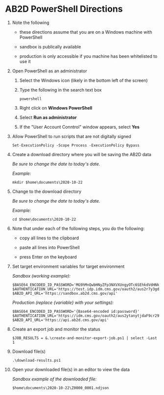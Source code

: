 # AB2D PowerShell Directions

1. Note the following

   - these directions assume that you are on a Windows machine with PowerShell

   - sandbox is publically available

   - production is only accessible if you machine has been whitelisted to use it

1. Open PowerShell as an administrator

   1. Select the Windows icon (likely in the bottom left of the screen)

   1. Type the following in the search text box

      ```
      powershell
      ```

   1. Right click on **Windows PowerShell**

   1. Select **Run as administrator**

   1. If the "User Account Conntrol" window appears, select **Yes**

1. Allow PowerShell to run scripts that are not digitally signed

   ```ShellSession
   Set-ExecutionPolicy -Scope Process -ExecutionPolicy Bypass
   ```
   
1. Create a download directory where you will be saving the AB2D data

   *Be sure to change the date to today's date.*
   
   *Example:*

   ```ShellSession
   mkdir $home\documents\2020-10-22
   ```

1. Change to the download directory

   *Be sure to change the date to today's date.*
   
   *Example:*

   ```ShellSession
   cd $home\documents\2020-10-22
   ```

1. Note that under each of the following steps, you do the following:

   - copy all lines to the clipboard

   - paste all lines into PowerShell

   - press Enter on the keyboard

1. Set target environment variables for target environment

   *Sandbox (working example):*

   ```ShellSession
   $BASE64_ENCODED_ID_PASSWORD='MG9hMnQwbHNyZFp3NXVXUngyOTc6SEhkdVdHNkxvZ0l2RElRdVdncDNabG85T1lNVmFsVHRINU9CY3VIdw=='
   $AUTHENTICATION_URL='https://test.idp.idm.cms.gov/oauth2/aus2r7y3gdaFMKBol297/v1/token'
   $AB2D_API_URL='https://sandbox.ab2d.cms.gov/api'
   ```

   *Production (replace {variable} with your settings):*

   ```ShellSession
   $BASE64_ENCODED_ID_PASSWORD='{Base64-encoded id:password}'
   $AUTHENTICATION_URL='https://idm.cms.gov/oauth2/aus2ytanytjdaF9cr297/v1/token'
   $AB2D_API_URL='https://api.ab2d.cms.gov/api'
   ```
   
1. Create an export job and monitor the status

   ```ShellSession
   $JOB_RESULTS = &.\create-and-monitor-export-job.ps1 | select -Last 1
   ```

1. Download file(s)

   ```ShellSession
   .\download-results.ps1
   ```

1. Open your downloaded file(s) in an editor to view the data

   *Sandbox example of the downloaded file:*

   ```
   $home\documents\2020-10-22\Z0000_0001.ndjson
   ```
